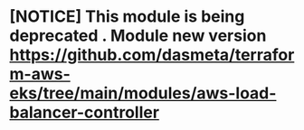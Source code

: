 
# [NOTICE] This module is being deprecated . Module new version https://github.com/dasmeta/terraform-aws-eks/tree/main/modules/aws-load-balancer-controller
